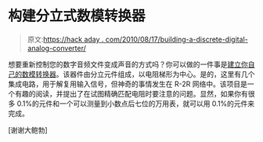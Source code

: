 # 构建分立式数模转换器

> 原文:[https://hack aday . com/2010/08/17/building-a-discrete-digital-analog-converter/](https://hackaday.com/2010/08/17/building-a-discrete-digital-analog-converter/)

想要重新控制您的数字音频文件变成声音的方式吗？你可以做的一件事是[建立你自己的数模转换器](http://www.sonicillusions.co.uk/discrete_dac.htm)。该器件由分立元件组成，以电阻梯形为中心。是的，这里有几个集成电路，用于解复用输入信号，但神奇的事情发生在 R-2R 网络中。该项目是一个有趣的阅读，并提出了在试图精确匹配电阻时要注意的问题。显然，如果你有很多 0.1%的元件和一个可以测量到小数点后七位的万用表，就可以用 0.1%的元件来完成。

[谢谢大鲍勃]
